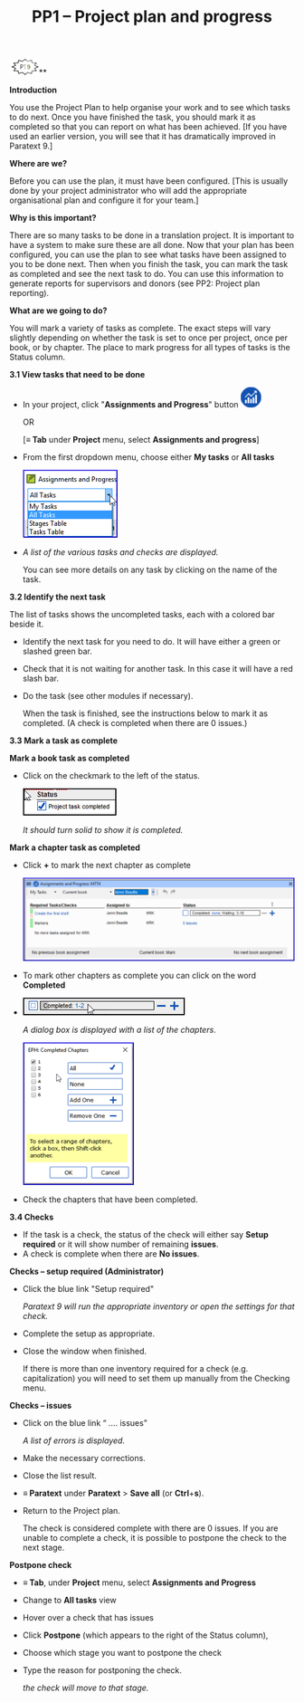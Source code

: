 ﻿---
title: PP1 – Project plan and progress 
--- 
![](../media/59461355adde368ea37ea8efb2d855dc.png)**

**Introduction**

You use the Project Plan to help organise your work and to see which tasks to do next. Once you have finished the task, you should mark it as completed so that you can report on what has been achieved. [If you have used an earlier version, you will see that it has dramatically improved in Paratext 9.]

**Where are we?**

Before you can use the plan, it must have been configured. [This is usually done by your project administrator who will add the appropriate organisational plan and configure it for your team.]

**Why is this important?**

There are so many tasks to be done in a translation project. It is important to have a system to make sure these are all done. Now that your plan has been configured, you can use the plan to see what tasks have been assigned to you to be done next. Then when you finish the task, you can mark the task as completed and see the next task to do. You can use this information to generate reports for supervisors and donors (see PP2: Project plan reporting).

**What are we going to do?**

You will mark a variety of tasks as complete. The exact steps will vary slightly depending on whether the task is set to once per project, once per book, or by chapter. The place to mark progress for all types of tasks is the Status column.

**3.1 View tasks that need to be done**

-   In your project, click "**Assignments and Progress**" button ![](../media/03751d97bff94e04afee1ef9c87c4d22.png)

    OR

    [**≡ Tab** under **Project** menu, select **Assignments and progress**]

-   From the first dropdown menu, choose either **My tasks** or **All tasks**

    ![](../media/88de36d54c509d1316babd1b7253efc5.png)

-   *A list of the various tasks and checks are displayed.*

    You can see more details on any task by clicking on the name of the task.

**3.2 Identify the next task**

The list of tasks shows the uncompleted tasks, each with a colored bar beside it.

-   Identify the next task for you need to do. It will have either a green or slashed green bar.
-   Check that it is not waiting for another task. In this case it will have a red slash bar.
-   Do the task (see other modules if necessary).

    When the task is finished, see the instructions below to mark it as completed. (A check is completed when there are 0 issues.)

**3.3 Mark a task as complete**

**Mark a book task as completed**

-   Click on the checkmark to the left of the status.

    ![](../media/e7f0dce290e93fc005ea761da0f7ed23.png)

    *It should turn solid to show it is completed.*

**Mark a chapter task as completed**

-   Click **+** to mark the next chapter as complete

    ![](../media/d6dc2e25549769d056778dfb6449a9e1.png)

-   To mark other chapters as complete you can click on the word **Completed**
-   ![](../media/2c4b7afffd2875b89c569c46c1067352.png)

    *A dialog box is displayed with a list of the chapters*.

    ![](../media/7efa90ca176b6af0392c215d30acdb51.png)

-   Check the chapters that have been completed.

**3.4 Checks**

-   If the task is a check, the status of the check will either say **Setup required** or it will show number of remaining **issues**.
-   A check is complete when there are **No issues**.

**Checks – setup required (Administrator)**

-   Click the blue link "Setup required"

    *Paratext 9 will run the appropriate inventory or open the settings for that check.*

-   Complete the setup as appropriate.
-   Close the window when finished.

    If there is more than one inventory required for a check (e.g. capitalization) you will need to set them up manually from the Checking menu.

**Checks – issues**

-   Click on the blue link “ …. issues”

    *A list of errors is displayed.*

-   Make the necessary corrections.
-   Close the list result.
-   **≡ Paratext** under **Paratext** \> **Save all** (or **Ctrl**+**s**).
-   Return to the Project plan.

    The check is considered complete with there are 0 issues. If you are unable to complete a check, it is possible to postpone the check to the next stage.

**Postpone check**

-   **≡ Tab**, under **Project** menu, select **Assignments and Progress**
-   Change to **All tasks** view
-   Hover over a check that has issues
-   Click **Postpone** (which appears to the right of the Status column),
-   Choose which stage you want to postpone the check
-   Type the reason for postponing the check.

    *the check will move to that stage.*

